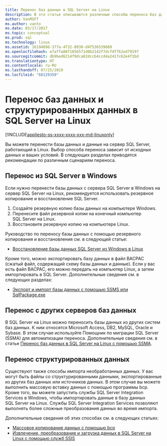 ```yaml
---
title: Перенос баз данных в SQL Server на Linux
description: В это статье описываются различные способы переноса баз данных и данных в SQL Server на Linux.
author: VanMSFT
ms.author: vanto
ms.date: 03/17/2017
ms.topic: conceptual
ms.prod: sql
ms.technology: linux
ms.assetid: 1619489d-377a-4f32-8930-d4f536539689
ms.openlocfilehash: e7affa88f1856571d0b2142f7dcfdf762ed79197
ms.sourcegitcommit: db9bed6214f9dca82dccb4ccd4a2417c62e4f1bd
ms.translationtype: HT
ms.contentlocale: ru-RU
ms.lasthandoff: 07/25/2019
ms.locfileid: "68129350"
---
```

# <a name="migrate-databases-and-structured-data-to-sql-server-on-linux"></a>Перенос баз данных и структурированных данных в SQL Server на Linux 

[!INCLUDE[appliesto-ss-xxxx-xxxx-xxx-md-linuxonly](../includes/appliesto-ss-xxxx-xxxx-xxx-md-linuxonly.md)]

Вы можете перенести базы данных и данные на сервер SQL Server, работающий в Linux. Выбор способа переноса зависит от исходных данных и ваших условий. В следующих разделах приводятся рекомендации по различным сценариям переноса.

## <a name="migrate-from-sql-server-on-windows"></a>Перенос из SQL Server в Windows
Если нужно перенести базы данных с сервера SQL Server в Windows на сервер SQL Server на Linux, рекомендуется использовать резервное копирование и восстановление SQL Server.

1. Создайте резервную копию базы данных на компьютере Windows.
2. Перенесите файл резервной копии на конечный компьютер SQL Server на Linux.
3. Восстановите резервную копию на компьютере Linux. 

Руководство по переносу базы данных с помощью резервного копирования и восстановления см. в следующей статье:

- [Восстановление базы данных SQL Server из Windows в Linux](sql-server-linux-migrate-restore-database.md)

Кроме того, можно экспортировать базу данных в файл BACPAC (сжатый файл, содержащий схему базы данных и данные). Если у вас есть файл BACPAC, его можно передать на компьютер Linux, а затем импортировать в SQL Server. Дополнительные сведения см. в следующих разделах:

- [Экспорт и импорт базы данных с помощью SSMS или SqlPackage.exe](sql-server-linux-migrate-ssms.md)

## <a name="migrate-from-other-database-servers"></a>Перенос с других серверов баз данных
В SQL Server на Linux можно переносить базы данных из других систем баз данных. К ним относятся Microsoft Access, DB2, MySQL, Oracle и Sybase. В этом случае используйте Помощник по миграции SQL Server (SSMA) для автоматизации переноса. Дополнительные сведения см. в статье [Перенос баз данных в SQL Server на Linux с помощью SSMA](sql-server-linux-migrate-ssma.md).  

## <a name="migrate-structured-data"></a>Перенос структурированных данных
Существуют также способы импорта необработанных данных. У вас могут быть файлы со структурированными данными, экспортированные из других баз данных или источников данных. В этом случае вы можете выполнить массовую вставку данных с помощью программы bcp. Кроме того, вы можете запустить службы SQL Server Integration Services в Windows, чтобы импортировать данные в базу данных SQL Server на Linux. Службы SQL Server Integration Services позволяют выполнять более сложные преобразования данных во время импорта. 

Дополнительные сведения об этих способах см. в следующих статьях:

- [Массовое копирование данных с помощью bcp](sql-server-linux-migrate-bcp.md)
- [Извлечение, преобразование и загрузка данных в SQL Server на Linux с помощью служб SSIS](sql-server-linux-migrate-ssis.md) 
